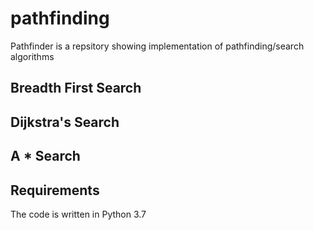 # pathfinding
Pathfinder is a repsitory showing implementation of pathfinding/search algorithms

## Breadth First Search


## Dijkstra's Search


## A * Search



## Requirements

The code is written in Python 3.7